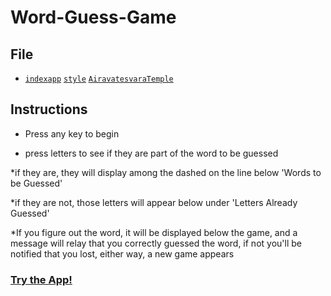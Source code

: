 # Word-Guess-Game

## File

* [`index`](./Word-Guess-Game/index.html)[`app`](./Word-Guess-Game/assets/javascript/app.js)
[`style`](./Word-Guess-Game/assets/css/style.css)
[`AiravatesvaraTemple`](Word-Guess-Game/assets/images/AiravatesvaraTemple.jpg)

## Instructions

* Press any key to begin

* press letters to see if they are part of the word to be guessed

*if they are, they will display among the dashed on the line below 'Words to be Guessed'

*if they are not, those letters will appear below under 'Letters Already Guessed'

*If you figure out the word, it will be displayed below the game, and a message will relay that you correctly guessed the word, if not you'll be notified that you lost, either way, a new game appears

### [Try the App!](https://pedrichards.github.io/Word-Guess-Game/)